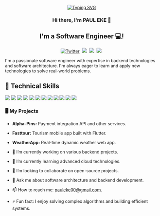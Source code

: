 <p align="center">
<a href="https://github.com/paulrega">
    <img src="https://readme-typing-svg.demolab.com?font=&pause=1000&color=F3EF81&width=435&lines=HI+THERE+I+AM+PAUL+EKE" alt="Typing SVG" />
</a>
</p>

<h3 align="center">
Hi there, I'm PAUL EKE 👋
</h3>

<h2 align="center">
I'm a Software Engineer 💻!
</h2>

<div align="center">
<a href="https://twitter.com/paulekeee" rel="nofollow"><img src="https://img.shields.io/badge/Twitter-1DA1F2?style=for-the-badge&logo=twitter&logoColor=white" alt="Twitter" style="max-width: 100%;"></a>&nbsp;
<a href="https://www.linkedin.com/in/paul-eke-1632bb19b/" rel="nofollow"><img src="https://img.shields.io/badge/LinkedIn-blue?style=for-the-badge&logo=linkedin&labelColor=blue" style="max-width: 100%;"></a>&nbsp;
<a href="https://www.kaggle.com/pauleke" rel="nofollow"><img src="https://img.shields.io/badge/Kaggle-035a7d?style=for-the-badge&logo=kaggle&logoColor=white" style="max-width: 100%;"></a>&nbsp;
<a href="mailto:pauleke00@gmail.com" target="_blank"><img src="https://img.shields.io/badge/Gmail-D14836?style=for-the-badge&logo=gmail&logoColor=white" style="max-width: 100%;"></a>&nbsp;
</div>

I'm a passionate software engineer with expertise in backend technologies and software architecture. I'm always eager to learn and apply new technologies to solve real-world problems.

## 💼 Technical Skills
![](https://img.shields.io/badge/Code-Golang-informational?style=flat&logo=Go&color=00ADD8)
![](https://img.shields.io/badge/Code-Java-informational?style=flat&logo=Java&color=007396)
![](https://img.shields.io/badge/Code-Python-informational?style=flat&logo=Python&color=3776AB)
![](https://img.shields.io/badge/Code-JavaScript-informational?style=flat&logo=JavaScript&color=F7DF1E)
![](https://img.shields.io/badge/Code-Spring-informational?style=flat&logo=Spring&color=6DB33F)
![](https://img.shields.io/badge/Code-Docker-informational?style=flat&logo=Docker&color=2496ED)
![](https://img.shields.io/badge/Database-MySQL-informational?style=flat&logo=MySQL&color=4479A1)
![](https://img.shields.io/badge/Database-PostgreSQL-informational?style=flat&logo=PostgreSQL&color=336791)
![](https://img.shields.io/badge/Cloud-AWS-informational?style=flat&logo=Amazon-AWS&color=232F3E)
![](https://img.shields.io/badge/Cloud-Azure-informational?style=flat&logo=Microsoft-Azure&color=0078D4)
![](https://img.shields.io/badge/Tools-Maven-informational?style=flat&logo=Apache-Maven&color=C71A36)
![](https://img.shields.io/badge/Tools-Gradle-informational?style=flat&logo=Gradle&color=02303A)

### 🖥️ My Projects
- **Alpha-Pins:** Payment integration API and other services.
- **Fasttour:** Tourism mobile app built with Flutter.
- **WeatherApp:** Real-time dynamic weather web app.



- 🔭 I’m currently working on various backend projects.
- 🌱 I’m currently learning advanced cloud technologies.
- 👯 I’m looking to collaborate on open-source projects.
- 💬 Ask me about software architecture and backend development.
- 📫 How to reach me: [pauleke00@gmail.com](mailto:pauleke00@gmail.com).
- ⚡ Fun fact: I enjoy solving complex algorithms and building efficient systems.
